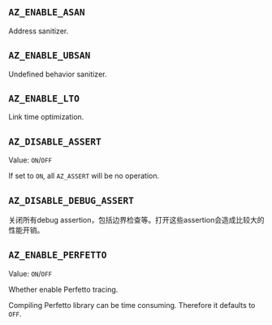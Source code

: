 ## `AZ_ENABLE_ASAN`

Address sanitizer.

## `AZ_ENABLE_UBSAN`

Undefined behavior sanitizer.

## `AZ_ENABLE_LTO`

Link time optimization.

## `AZ_DISABLE_ASSERT`

Value: `ON`/`OFF`

If set to `ON`, all `AZ_ASSERT` will be no operation.

## `AZ_DISABLE_DEBUG_ASSERT`

关闭所有debug assertion，包括边界检查等。打开这些assertion会造成比较大的性能开销。

## `AZ_ENABLE_PERFETTO`

Value: `ON`/`OFF`

Whether enable Perfetto tracing.

Compiling Perfetto library can be time consuming. Therefore it defaults to `OFF`.
